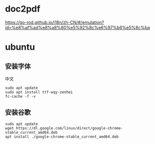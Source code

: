 # doc2pdf

https://go-rod.github.io/i18n/zh-CN/#/emulation?id=%e8%af%ad%e8%a8%80%e5%92%8c%e6%97%b6%e5%8c%ba

# ubuntu

## 安装字体

中文

```shell
sudo apt update
sudo apt install ttf-wqy-zenhei
fc-cache -f -v
```

## 安装谷歌

```shell
sudo apt update
wget https://dl.google.com/linux/direct/google-chrome-stable_current_amd64.deb
apt install ./google-chrome-stable_current_amd64.deb
```

